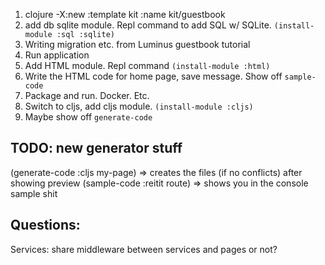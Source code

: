 
1. clojure -X:new :template kit :name kit/guestbook
2. add db sqlite module. Repl command to add SQL w/ SQLite. `(install-module :sql :sqlite)`
3. Writing migration etc. from Luminus guestbook tutorial
4. Run application
5. Add HTML module. Repl command `(install-module :html)` 
6. Write the HTML code for home page, save message. Show off `sample-code`
7. Package and run. Docker. Etc.
8. Switch to cljs, add cljs module. `(install-module :cljs)`
9. Maybe show off `generate-code`

## TODO: new generator stuff
(generate-code :cljs my-page) => creates the files (if no conflicts) after showing preview
(sample-code :reitit route) => shows you in the console sample shit

## Questions:
Services: share middleware between services and pages or not?
